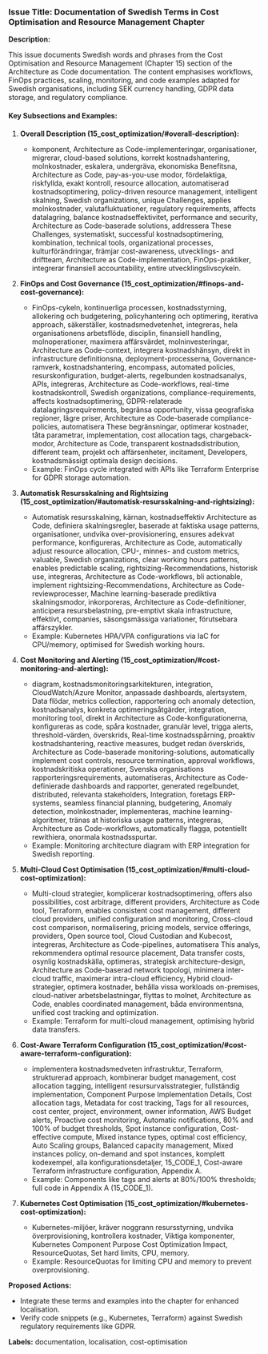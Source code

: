 ### Issue Title: Documentation of Swedish Terms in Cost Optimisation and Resource Management Chapter

**Description:**

This issue documents Swedish words and phrases from the Cost Optimisation and Resource Management (Chapter 15) section of the Architecture as Code documentation. The content emphasises workflows, FinOps practices, scaling, monitoring, and code examples adapted for Swedish organisations, including SEK currency handling, GDPR data storage, and regulatory compliance.

#### Key Subsections and Examples:

1. **Overall Description (15_cost_optimization/#overall-description):**
   - komponent, Architecture as Code-implementeringar, organisationer, migrerar, cloud-based solutions, korrekt kostnadshantering, molnkostnader, eskalera, undergräva, ekonomiska Benefitsna, Architecture as Code, pay-as-you-use modor, fördelaktiga, riskfyllda, exakt kontroll, resource allocation, automatiserad kostnadsoptimering, policy-driven resource management, intelligent skalning, Swedish organizations, unique Challenges, applies molnkostnader, valutafluktuationer, regulatory requirements, affects datalagring, balance kostnadseffektivitet, performance and security, Architecture as Code-baserade solutions, addressera These Challenges, systematiskt, successful kostnadsoptimering, kombination, technical tools, organizational processes, kulturförändringar, främjar cost-awareness, utvecklings- and driftteam, Architecture as Code-implementation, FinOps-praktiker, integrerar finansiell accountability, entire utvecklingslivscykeln.

2. **FinOps and Cost Governance (15_cost_optimization/#finops-and-cost-governance):**
   - FinOps-cykeln, kontinuerliga processen, kostnadsstyrning, allokering och budgetering, policyhantering och optimering, iterativa approach, säkerställer, kostnadsmedvetenhet, integreras, hela organisationens arbetsflöde, disciplin, finansiell handling, molnoperationer, maximera affärsvärdet, molninvesteringar, Architecture as Code-context, integrera kostnadshänsyn, direkt in infrastructure definitionsna, deployment-processerna, Governance-ramverk, kostnadshantering, encompass, automated policies, resurskonfiguration, budget-alerts, regelbunden kostnadsanalys, APIs, integreras, Architecture as Code-workflows, real-time kostnadskontroll, Swedish organizations, compliance-requirements, affects kostnadsoptimering, GDPR-relaterade datalagringsrequirements, begränsa opportunity, vissa geografiska regioner, lägre priser, Architecture as Code-baserade compliance-policies, automatisera These begränsningar, optimerar kostnader, tåta parametrar, implementation, cost allocation tags, chargeback-modor, Architecture as Code, transparent kostnadsdistribution, different team, projekt och affärsenheter, incitament, Developers, kostnadsmässigt optimala design decisions.
   - Example: FinOps cycle integrated with APIs like Terraform Enterprise for GDPR storage automation.

3. **Automatisk Resursskalning and Rightsizing (15_cost_optimization/#automatisk-resursskalning-and-rightsizing):**
   - Automatisk resursskalning, kärnan, kostnadseffektiv Architecture as Code, definiera skalningsregler, baserade at faktiska usage patterns, organisationer, undvika over-provisionering, ensures adekvat performance, konfigureras, Architecture as Code, automatically adjust resource allocation, CPU-, minnes- and custom metrics, valuable, Swedish organizations, clear working hours patterns, enables predictable scaling, rightsizing-Recommendations, historisk use, integreras, Architecture as Code-workflows, bli actionable, implement rightsizing-Recommendations, Architecture as Code-reviewprocesser, Machine learning-baserade prediktiva skalningsmodor, inkorporeras, Architecture as Code-definitioner, anticipera resursbelastning, pre-emptivt skala infrastructure, effektivt, companies, säsongsmässiga variationer, förutsebara affärszykler.
   - Example: Kubernetes HPA/VPA configurations via IaC for CPU/memory, optimised for Swedish working hours.

4. **Cost Monitoring and Alerting (15_cost_optimization/#cost-monitoring-and-alerting):**
   - diagram, kostnadsmonitoringsarkitekturen, integration, CloudWatch/Azure Monitor, anpassade dashboards, alertsystem, Data flödar, metrics collection, rapportering och anomaly detection, kostnadsanalys, konkreta optimeringsåtgärder, integration, monitoring tool, direkt in Architecture as Code-konfigurationerna, konfigureras as code, spåra kostnader, granulär level, trigga alerts, threshold-värden, överskrids, Real-time kostnadsspårning, proaktiv kostnadshantering, reactive measures, budget redan överskrids, Architecture as Code-baserade monitoring-solutions, automatically implement cost controls, resource termination, approval workflows, kostnadskritiska operationer, Svenska organisations rapporteringsrequirements, automatiseras, Architecture as Code-definierade dashboards and rapporter, generated regelbundet, distributed, relevanta stakeholders, Integration, foretags ERP-systems, seamless financial planning, budgetering, Anomaly detection, molnkostnader, implementeras, machine learning-algoritmer, tränas at historiska usage patterns, integreras, Architecture as Code-workflows, automatically flagga, potentiellt rewithiera, onormala kostnadsspurtar.
   - Example: Monitoring architecture diagram with ERP integration for Swedish reporting.

5. **Multi-Cloud Cost Optimisation (15_cost_optimization/#multi-cloud-cost-optimization):**
   - Multi-cloud strategier, komplicerar kostnadsoptimering, offers also possibilities, cost arbitrage, different providers, Architecture as Code tool, Terraform, enables consistent cost management, different cloud providers, unified configuration and monitoring, Cross-cloud cost comparison, normalisering, pricing models, service offerings, providers, Open source tool, Cloud Custodian and Kubecost, integreras, Architecture as Code-pipelines, automatisera This analys, rekommendera optimal resource placement, Data transfer costs, osynlig kostnadskälla, optimeras, strategisk architecture-design, Architecture as Code-baserad network topologi, minimera inter-cloud traffic, maximerar intra-cloud efficiency, Hybrid cloud-strategier, optimera kostnader, behålla vissa workloads on-premises, cloud-nativer arbetsbelastningar, flyttas to molnet, Architecture as Code, enables coordinated management, båda environmentsna, unified cost tracking and optimization.
   - Example: Terraform for multi-cloud management, optimising hybrid data transfers.

6. **Cost-Aware Terraform Configuration (15_cost_optimization/#cost-aware-terraform-configuration):**
   - implementera kostnadsmedveten infrastruktur, Terraform, strukturerad approach, kombinerar budget management, cost allocation tagging, intelligent resursurvalsstrategier, fullständig implementation, Component Purpose Implementation Details, Cost allocation tags, Metadata for cost tracking, Tags for all resources, cost center, project, environment, owner information, AWS Budget alerts, Proactive cost monitoring, Automatic notifications, 80% and 100% of budget thresholds, Spot instance configuration, Cost-effective compute, Mixed instance types, optimal cost efficiency, Auto Scaling groups, Balanced capacity management, Mixed instances policy, on-demand and spot instances, komplett kodexempel, alla konfigurationsdetaljer, 15_CODE_1, Cost-aware Terraform infrastructure configuration, Appendix A.
   - Example: Components like tags and alerts at 80%/100% thresholds; full code in Appendix A (15_CODE_1).

7. **Kubernetes Cost Optimisation (15_cost_optimization/#kubernetes-cost-optimization):**
   - Kubernetes-miljöer, kräver noggrann resursstyrning, undvika överprovisioning, kontrollera kostnader, Viktiga komponenter, Kubernetes Component Purpose Cost Optimization Impact, ResourceQuotas, Set hard limits, CPU, memory.
   - Example: ResourceQuotas for limiting CPU and memory to prevent overprovisioning.

**Proposed Actions:**
- Integrate these terms and examples into the chapter for enhanced localisation.
- Verify code snippets (e.g., Kubernetes, Terraform) against Swedish regulatory requirements like GDPR.

**Labels:** documentation, localisation, cost-optimisation
